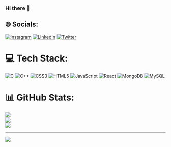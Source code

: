 ### Hi there 👋


## 🌐 Socials:
[![Instagram](https://img.shields.io/badge/Instagram-%23E4405F.svg?logo=Instagram&logoColor=white)](https://instagram.com/rishabhpandey___) [![LinkedIn](https://img.shields.io/badge/LinkedIn-%230077B5.svg?logo=linkedin&logoColor=white)](https://linkedin.com/in/rishabh-kumar-pandey-954b1a201) [![Twitter](https://img.shields.io/badge/Twitter-%231DA1F2.svg?logo=Twitter&logoColor=white)](https://twitter.com/18Rishabh) 

# 💻 Tech Stack:
![C](https://img.shields.io/badge/c-%2300599C.svg?style=for-the-badge&logo=c&logoColor=white) ![C++](https://img.shields.io/badge/c++-%2300599C.svg?style=for-the-badge&logo=c%2B%2B&logoColor=white) ![CSS3](https://img.shields.io/badge/css3-%231572B6.svg?style=for-the-badge&logo=css3&logoColor=white) ![HTML5](https://img.shields.io/badge/html5-%23E34F26.svg?style=for-the-badge&logo=html5&logoColor=white) ![JavaScript](https://img.shields.io/badge/javascript-%23323330.svg?style=for-the-badge&logo=javascript&logoColor=%23F7DF1E) ![React](https://img.shields.io/badge/react-%2320232a.svg?style=for-the-badge&logo=react&logoColor=%2361DAFB) ![MongoDB](https://img.shields.io/badge/MongoDB-%234ea94b.svg?style=for-the-badge&logo=mongodb&logoColor=white) ![MySQL](https://img.shields.io/badge/mysql-%2300f.svg?style=for-the-badge&logo=mysql&logoColor=white)
# 📊 GitHub Stats:
![](https://github-readme-stats.vercel.app/api?username=rishabhpandey106&theme=gotham&hide_border=false&include_all_commits=true&count_private=false)<br/>
![](https://github-readme-streak-stats.herokuapp.com/?user=rishabhpandey106&theme=gotham&hide_border=false)<br/>
![](https://github-readme-stats.vercel.app/api/top-langs/?username=rishabhpandey106&theme=gotham&hide_border=false&include_all_commits=true&count_private=false&layout=compact)

---
[![](https://visitcount.itsvg.in/api?id=rishabhpandey106&icon=0&color=3)](https://visitcount.itsvg.in)

<!-- Proudly created with GPRM ( https://gprm.itsvg.in ) -->
